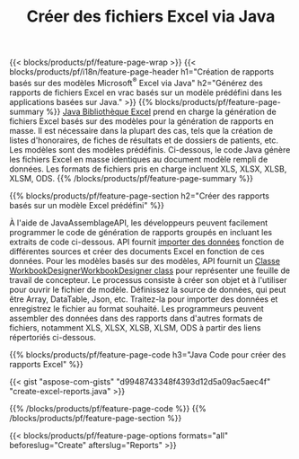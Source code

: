 ﻿---
title: Créer des fichiers Excel via Java
url: /fr/java/assembly/
description: Générez des feuilles de calcul Microsoft Excel à partir d'une feuille de modèle à l'aide de la bibliothèque de feuilles de calcul Java
---
{{< blocks/products/pf/feature-page-wrap >}}
{{< blocks/products/pf/i18n/feature-page-header h1="Création de rapports basés sur des modèles Microsoft<sup>®</sup> Excel via Java" h2="Générez des rapports de fichiers Excel en vrac basés sur un modèle prédéfini dans les applications basées sur Java." >}}
{{% blocks/products/pf/feature-page-summary %}}
[Java Bibliothèque Excel](/cells/java/) prend en charge la génération de fichiers Excel basés sur des modèles pour la génération de rapports en masse. Il est nécessaire dans la plupart des cas, tels que la création de listes d'honoraires, de fiches de résultats et de dossiers de patients, etc. Les modèles sont des modèles prédéfinis. Ci-dessous, le code Java génère les fichiers Excel en masse identiques au document modèle rempli de données. Les formats de fichiers pris en charge incluent XLS, XLSX, XLSB, XLSM, ODS.
{{% /blocks/products/pf/feature-page-summary %}}

{{% blocks/products/pf/feature-page-section h2="Créer des rapports basés sur un modèle Excel prédéfini" %}}

À l'aide de JavaAssemblageAPI, les développeurs peuvent facilement programmer le code de génération de rapports groupés en incluant les extraits de code ci-dessous. API fournit [importer des données](https://docs.aspose.com/cells/java/import-and-export-data/) fonction de différentes sources et créer des documents Excel en fonction de ces données. Pour les modèles basés sur des modèles, API fournit un [Classe WorkbookDesignerWorkbookDesigner class](https://reference.aspose.com/cells/java/com.aspose.cells/WorkbookDesigner) pour représenter une feuille de travail de concepteur. Le processus consiste à créer son objet et à l'utiliser pour ouvrir le fichier de modèle. Définissez la source de données, qui peut être Array, DataTable, Json, etc. Traitez-la pour importer des données et enregistrez le fichier au format souhaité. Les programmeurs peuvent assembler des données dans des rapports dans d'autres formats de fichiers, notamment XLS, XLSX, XLSB, XLSM, ODS à partir des liens répertoriés ci-dessous.



{{% blocks/products/pf/feature-page-code h3="Java Code pour créer des rapports Excel" %}}

{{< gist "aspose-com-gists" "d9948743348f4393d12d5a09ac5aec4f" "create-excel-reports.java" >}}

{{% /blocks/products/pf/feature-page-code %}}
{{% /blocks/products/pf/feature-page-section %}}

{{< blocks/products/pf/feature-page-options formats="all" beforeslug="Create" afterslug="Reports" >}}